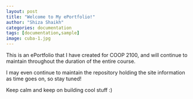```yaml
---
layout: post
title: "Welcome to My ePortfolio!"
author: "Shiza Shaikh"
categories: documentation
tags: [documentation,sample]
image: cuba-1.jpg
---
```


This is an ePortfolio that I have created for COOP 2100, and will continue to maintain throughout the duration of the entire course.

I may even continue to maintain the repository holding the site information as time goes on, so stay tuned!

Keep calm and keep on building cool stuff :)
